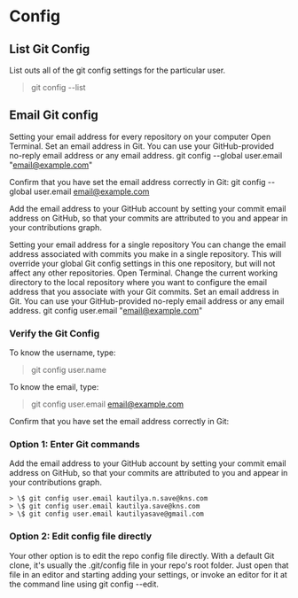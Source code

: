 # Config

## List Git Config

List outs all of the git config settings for the particular user.

> git config --list

## Email Git config

Setting your email address for every repository on your computer Open Terminal. Set an email address in Git. You can use your GitHub-provided no-reply email address or any email address. git config --global user.email "email@example.com"

Confirm that you have set the email address correctly in Git: git config --global user.email email@example.com

Add the email address to your GitHub account by setting your commit email address on GitHub, so that your commits are attributed to you and appear in your contributions graph.

Setting your email address for a single repository You can change the email address associated with commits you make in a single repository. This will override your global Git config settings in this one repository, but will not affect any other repositories. Open Terminal. Change the current working directory to the local repository where you want to configure the email address that you associate with your Git commits. Set an email address in Git. You can use your GitHub-provided no-reply email address or any email address. git config user.email "email@example.com"

### Verify the Git Config

To know the username, type:

> git config user.name

To know the email, type:

> git config user.email email@example.com

Confirm that you have set the email address correctly in Git:

### Option 1: Enter Git commands

Add the email address to your GitHub account by setting your commit email address on GitHub, so that your commits are attributed to you and appear in your contributions graph.

```text
> \$ git config user.email kautilya.n.save@kns.com
> \$ git config user.email kautilya.save@kns.com
> \$ git config user.email kautilyasave@gmail.com
```

### Option 2: Edit config file directly

Your other option is to edit the repo config file directly. With a default Git clone, it's usually the .git/config file in your repo's root folder. Just open that file in an editor and starting adding your settings, or invoke an editor for it at the command line using git config --edit.

